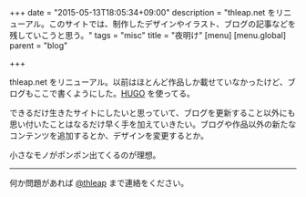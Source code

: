 +++
date = "2015-05-13T18:05:34+09:00"
description = "thleap.net をリニューアル。このサイトでは、制作したデザインやイラスト、ブログの記事などを残していこうと思う。"
tags = "misc"
title = "夜明け"
[menu]
  [menu.global]
    parent = "blog"

+++

thleap.net をリニューアル。以前はほとんど作品しか載せていなかったけど、ブログもここで書くようにした。[HUGO](http://gohugo.io/) を使ってる。

できるだけ生きたサイトにしたいと思っていて、ブログを更新すること以外にも思い付いたことはなるだけ早く手を加えていきたい。ブログや作品以外の新たなコンテンツを追加するとか、デザインを変更するとか。

小さなモノがポンポン出てくるのが理想。

---

何か問題があれば [@thleap](https://twitter.com/thleap) まで連絡をください。
